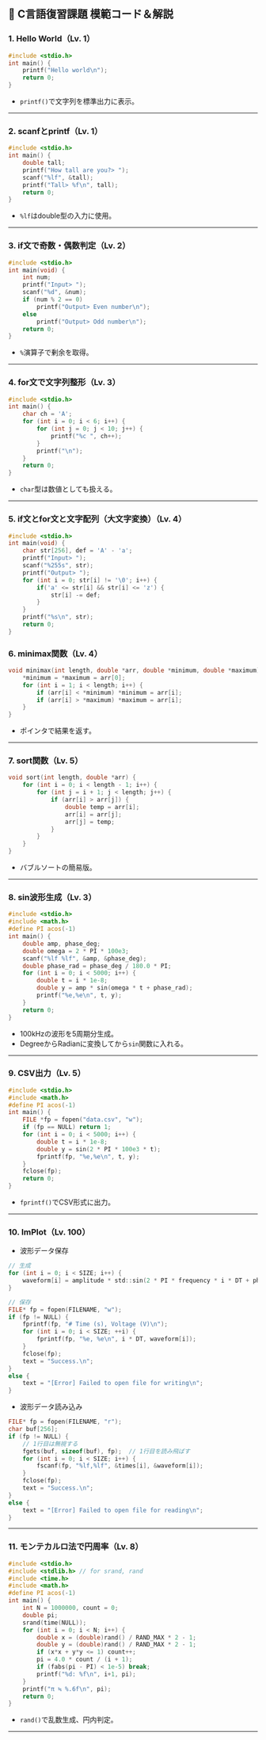 ## 🧠 C言語復習課題 模範コード＆解説

### 1. Hello World（Lv. 1）
```c
#include <stdio.h>
int main() {
    printf("Hello world\n");
    return 0;
}
```
- `printf()`で文字列を標準出力に表示。

---

### 2. scanfとprintf（Lv. 1）
```c
#include <stdio.h>
int main() {
    double tall;
    printf("How tall are you?> ");
    scanf("%lf", &tall);
    printf("Tall> %f\n", tall);
    return 0;
}
```
- `%lf`はdouble型の入力に使用。

---

### 3. if文で奇数・偶数判定（Lv. 2）
```c
#include <stdio.h>
int main(void) {
    int num;
    printf("Input> ");
    scanf("%d", &num);
    if (num % 2 == 0)
        printf("Output> Even number\n");
    else
        printf("Output> Odd number\n");
    return 0;
}
```
- `%`演算子で剰余を取得。

---

### 4. for文で文字列整形（Lv. 3）
```c
#include <stdio.h>
int main() {
    char ch = 'A';
    for (int i = 0; i < 6; i++) {
        for (int j = 0; j < 10; j++) {
            printf("%c ", ch++);
        }
        printf("\n");
    }
    return 0;
}
```
- `char`型は数値としても扱える。

---

### 5. if文とfor文と文字配列（大文字変換）（Lv. 4）
```c
#include <stdio.h>
int main(void) {
    char str[256], def = 'A' - 'a';
    printf("Input> ");
    scanf("%255s", str);
    printf("Output> ");
    for (int i = 0; str[i] != '\0'; i++) {
        if('a' <= str[i] && str[i] <= 'z') {
            str[i] -= def;
        }
    }
    printf("%s\n", str);
    return 0;
}
```
### 6. minimax関数（Lv. 4）
```c
void minimax(int length, double *arr, double *minimum, double *maximum) {
    *minimum = *maximum = arr[0];
    for (int i = 1; i < length; i++) {
        if (arr[i] < *minimum) *minimum = arr[i];
        if (arr[i] > *maximum) *maximum = arr[i];
    }
}
```
- ポインタで結果を返す。

---

### 7. sort関数（Lv. 5）
```c
void sort(int length, double *arr) {
    for (int i = 0; i < length - 1; i++) {
        for (int j = i + 1; j < length; j++) {
            if (arr[i] > arr[j]) {
                double temp = arr[i];
                arr[i] = arr[j];
                arr[j] = temp;
            }
        }
    }
}
```
- バブルソートの簡易版。

---

### 8. sin波形生成（Lv. 3）
```c
#include <stdio.h>
#include <math.h>
#define PI acos(-1)
int main() {
    double amp, phase_deg;
    double omega = 2 * PI * 100e3;
    scanf("%lf %lf", &amp, &phase_deg);
    double phase_rad = phase_deg / 180.0 * PI;
    for (int i = 0; i < 5000; i++) {
        double t = i * 1e-8;
        double y = amp * sin(omega * t + phase_rad);
        printf("%e,%e\n", t, y);
    }
    return 0;
}
```
- 100kHzの波形を5周期分生成。
- DegreeからRadianに変換してから`sin`関数に入れる。

---

### 9. CSV出力（Lv. 5）
```c
#include <stdio.h>
#include <math.h>
#define PI acos(-1)
int main() {
    FILE *fp = fopen("data.csv", "w");
    if (fp == NULL) return 1;
    for (int i = 0; i < 5000; i++) {
        double t = i * 1e-8;
        double y = sin(2 * PI * 100e3 * t);
        fprintf(fp, "%e,%e\n", t, y);
    }
    fclose(fp);
    return 0;
}
```
- `fprintf()`でCSV形式に出力。
---
### 10. ImPlot（Lv. 100）
- 波形データ保存
```c
// 生成
for (int i = 0; i < SIZE; i++) {
    waveform[i] = amplitude * std::sin(2 * PI * frequency * i * DT + phase_rad);
}

// 保存
FILE* fp = fopen(FILENAME, "w");
if (fp != NULL) {
    fprintf(fp, "# Time (s), Voltage (V)\n");
    for (int i = 0; i < SIZE; ++i) {
        fprintf(fp, "%e, %e\n", i * DT, waveform[i]);
    }
    fclose(fp);
    text = "Success.\n";
}
else {
    text = "[Error] Failed to open file for writing\n";
}
```
- 波形データ読み込み
```c
FILE* fp = fopen(FILENAME, "r");
char buf[256];
if (fp != NULL) {
    // 1行目は無視する
    fgets(buf, sizeof(buf), fp);  // 1行目を読み飛ばす
    for (int i = 0; i < SIZE; i++) {
        fscanf(fp, "%lf,%lf", &times[i], &waveform[i]);
    }
    fclose(fp);
    text = "Success.\n";
}
else {
    text = "[Error] Failed to open file for reading\n";
}
```
---

### 11. モンテカルロ法で円周率（Lv. 8）
```c
#include <stdio.h>
#include <stdlib.h> // for srand, rand
#include <time.h>
#include <math.h>
#define PI acos(-1)
int main() {
    int N = 1000000, count = 0;
    double pi;
    srand(time(NULL));
    for (int i = 0; i < N; i++) {
        double x = (double)rand() / RAND_MAX * 2 - 1;
        double y = (double)rand() / RAND_MAX * 2 - 1;
        if (x*x + y*y <= 1) count++;
        pi = 4.0 * count / (i + 1);
        if (fabs(pi - PI) < 1e-5) break;
        printf("%d: %f\n", i+1, pi);
    }
    printf("π ≒ %.6f\n", pi);
    return 0;
}
```
- `rand()`で乱数生成、円内判定。

---
